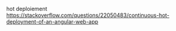 hot deploiement https://stackoverflow.com/questions/22050483/continuous-hot-deployment-of-an-angular-web-app
